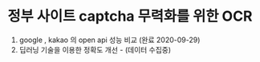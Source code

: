 # 정부 사이트 captcha 무력화를 위한 OCR
1. google , kakao 의 open api 성능 비교 (완료 2020-09-29)
2. 딥러닝 기술을 이용한 정확도 개선 - (데이터 수집중)
